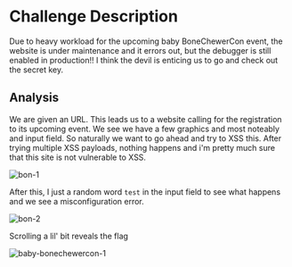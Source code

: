 # Challenge Description
Due to heavy workload for the upcoming baby BoneChewerCon event, the website is under maintenance and it errors out, but the debugger is still enabled in production!! I think the devil is enticing us to go and check out the secret key.

## Analysis
We are given an URL. This leads us to a website calling for the registration to its upcoming event. We see we have a few graphics and most noteably and input field. So naturally we want to go ahead and try to XSS this. 
After trying multiple XSS payloads, nothing happens and i'm pretty much sure that this site is not vulnerable to XSS.

![bon-1](https://user-images.githubusercontent.com/87711310/211152793-df7c13fa-5d2a-4562-9ad9-eee884a491f6.png)

After this, I just a random word `test` in the input field to see what happens and we see a misconfiguration error.

![bon-2](https://user-images.githubusercontent.com/87711310/211152796-489f6fca-dd2d-4487-a43a-cb43ce8782af.png)

Scrolling a lil' bit reveals the flag

![baby-bonechewercon-1](https://user-images.githubusercontent.com/87711310/211152799-15431b95-9f84-440f-8029-8a0e23821fc7.png)
